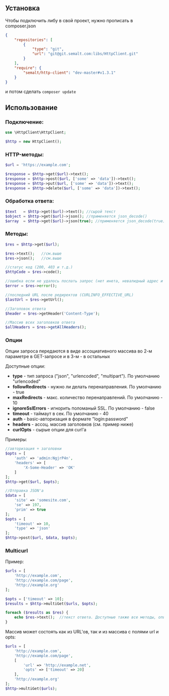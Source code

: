 ## Установка

Чтобы подключить либу в свой проект, нужно прописать в composer.json

```json
{
    "repositories": [
        {
            "type": "git",
            "url": "git@git.semalt.com:libs/HttpClient.git"
        }
    ],
    "require": {
        "semalt/http-client": "dev-master#v1.3.1"
    }
}

```

и потом сделать `composer update`

## Использование

### Подключение:

```php
use \HttpClient\HttpClient;

$http = new HttpClient();
```

### HTTP-методы:

```php
$url = 'https://example.com';

$response = $http->get($url)->text();
$response = $http->post($url, ['some' => 'data'])->text();
$response = $http->put($url, ['some' => 'data'])->text();
$response = $http->delete($url, ['some' => 'data'])->text();
```

### Обработка ответа:

```php
$text	= $http->get($url)->text();	//сырой текст
$object	= $http->get($url)->json();	//применяется json_decode()
$array	= $http->get($url)->json(true);	//применяется json_decode(true)
```

### Методы:

```php
$res = $http->get($url);

$res->text();	//см.выше
$res->json();	//см.выше

//статус код (200, 403 и т.д.)
$httpCode = $res->code();

//ошибка если не удалось послать запрос (нет инета, невалидный адрес и т.д.)
$error = $res->error();

//последний URL после редиректов (CURLINFO_EFFECTIVE_URL)
$lastUrl = $res->getUrl();

//Заголовок ответа
$header = $res->getHeader('Content-Type');

//Массив всех заголовков ответа
$allHeaders = $res->getAllHeaders();
```

### Опции

Опции запроса передаются в виде ассоциативного массива во 2-м параметре в GET-запросе и в 3-м - в остальных

Доступные опции:

 - **type** - тип запроса ("json", "urlencoded", "multipart"). По умолчанию "urlencoded"
 - **followRedirects** - нужно ли делать перенаправления. По умолчанию - true
 - **maxRedirects** - макс. количество перенаправлений. По умолчанию - 10
 - **ignoreSslErrors** - игнорить поломаный SSL. По умолчанию - false
 - **timeout** - таймаут в сек. По умолчанию - 40
 - **auth** - basic-авторизация в формате "login:password"
 - **headers** - ассоц. массив заголовков (см. пример ниже)
 - **curlOpts** - сырые опции для curl'а

Примеры:

```php
//авторизация + заголовки
$opts = [
    'auth' => 'admin:NgjrP4n',
    'headers' => [
        'X-Some-Header' => 'OK'
    ]
];
$http->get($url, $opts);

//Отправка JSON'а
$data = [
    'site' => 'somesite.com',
    'se' => 197,
    'prim' => true
];
$opts = [
    'timeout' => 10,
    'type' => 'json'
];
$http->post($url, $data, $opts);
```

### Multicurl

Пример:

```php
$urls = [
    'http://example.com',
    'http://example.com/page',
    'http://example.org'
];

$opts = ['timeout' => 10];
$results = $http->multiGet($urls, $opts);

foreach ($results as $res) {
    echo $res->text();	//текст ответа. Доступные также все методы, описанные выше
}
```

Массив может состоять как из URL'ов, так и из массива с полями url и opts:

```php
$urls = [
    'http://example.com',
    'http://example.com/page',
    [
        'url' => 'http://example.net',
        'opts' => ['timeout' => 20]
    ],
    'http://example.org'
];
$http->multiGet($urls);
```